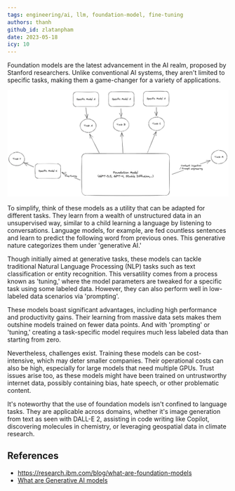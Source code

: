 ```yaml
---
tags: engineering/ai, llm, foundation-model, fine-tuning
authors: thanh
github_id: zlatanpham
date: 2023-05-18
icy: 10
---
```


Foundation models are the latest advancement in the AI realm, proposed by Stanford researchers. Unlike conventional AI systems, they aren't limited to specific tasks, making them a game-changer for a variety of applications.

![](assets/foundation-model.webp)

To simplify, think of these models as a utility that can be adapted for different tasks. They learn from a wealth of unstructured data in an unsupervised way, similar to a child learning a language by listening to conversations. Language models, for example, are fed countless sentences and learn to predict the following word from previous ones. This generative nature categorizes them under 'generative AI.'

Though initially aimed at generative tasks, these models can tackle traditional Natural Language Processing (NLP) tasks such as text classification or entity recognition. This versatility comes from a process known as 'tuning,' where the model parameters are tweaked for a specific task using some labeled data. However, they can also perform well in low-labeled data scenarios via 'prompting'.

These models boast significant advantages, including high performance and productivity gains. Their learning from massive data sets makes them outshine models trained on fewer data points. And with 'prompting' or 'tuning,' creating a task-specific model requires much less labeled data than starting from zero.

Nevertheless, challenges exist. Training these models can be cost-intensive, which may deter smaller companies. Their operational costs can also be high, especially for large models that need multiple GPUs. Trust issues arise too, as these models might have been trained on untrustworthy internet data, possibly containing bias, hate speech, or other problematic content.

It's noteworthy that the use of foundation models isn't confined to language tasks. They are applicable across domains, whether it's image generation from text as seen with DALL-E 2, assisting in code writing like Copilot, discovering molecules in chemistry, or leveraging geospatial data in climate research.

## References

- https://research.ibm.com/blog/what-are-foundation-models
- [What are Generative AI models](https://www.youtube.com/watch?v=hfIUstzHs9A)

